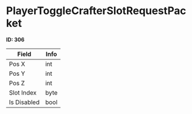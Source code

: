 # PlayerToggleCrafterSlotRequestPacket

__ID: 306__



<table><thead><tr><th>Field</th><th>Info</th></tr></thead><tbody>
<tr><td>Pos X</td><td>int</td></tr>
<tr><td>Pos Y</td><td>int</td></tr>
<tr><td>Pos Z</td><td>int</td></tr>
<tr><td>Slot Index</td><td>byte</td></tr>
<tr><td>Is Disabled</td><td>bool</td></tr>
</tbody></table>